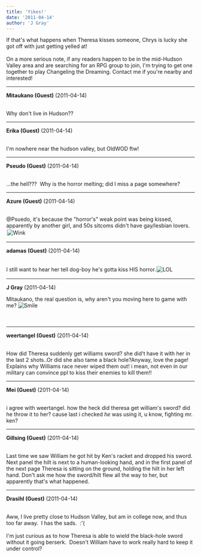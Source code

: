 ```yaml
---
title: 'Yikes!'
date: '2011-04-14'
author: 'J Gray'
---
```


If that's what happens when Theresa kisses someone, Chrys is lucky she got off with just getting yelled at!<br><br>On a more serious note, if any readers happen to be in the mid-Hudson Valley area and are searching for an RPG group to join, I'm trying to get one together to play Changeling the Dreaming. Contact me if you're nearby and interested! <br>

---
**Mitaukano (Guest)** (2011-04-14)

<br> Why don't live in Hudson??

---
**Erika (Guest)** (2011-04-14)

<br> I'm nowhere near the hudson valley, but OldWOD ftw!

---
**Pseudo (Guest)** (2011-04-14)

<br> ...the hell???&nbsp; Why is the horror melting; did I miss a page somewhere?<br>

---
**Azure (Guest)** (2011-04-14)

<br> @Psuedo, it's because the "horror's" weak point was being kissed, apparently by another girl, and 50s sitcoms didn't have gay/lesbian lovers. <img alt=" Wink " src="//smilies/wink1.gif" border="0" hspace="2" vspace="2"><br>

---
**adamas (Guest)** (2011-04-14)

<br> I still want to hear her tell dog-boy he's gotta kiss HIS horror.<img alt=" LOL " src="//smilies/laugh.gif" border="0" hspace="2" vspace="2"><br>

---
**J Gray** (2011-04-14)

Mitaukano, the real question is, why aren't you moving here to game with me? <img src="//smilies/smile.gif" alt="Smile" border="0"><br><br><br>

---
**weertangel (Guest)** (2011-04-14)

<br>How did Theresa suddenly get williams sword? she did't have it with her in the last 2 shots..Or did she also tame a black hole?Anyway, love the page! Explains why Williams race never wiped them out! i mean, not even in our military can convince ppl to kiss their enemies to kill them!!&nbsp;

---
**Mei (Guest)** (2011-04-14)

<br> i agree with weertangel. how the heck did theresa get william's sword? did he throw it to her? cause last i checked <em>he</em> was using it, u know, fighting mr. ken?

---
**Gillsing (Guest)** (2011-04-14)

<br> Last time we saw William he got hit by Ken's racket and dropped his sword. Next panel the hilt is next to a human-looking hand, and in the first panel of the next page Theresa is sitting on the ground, holding the hilt in her left hand. Don't ask me how the sword/hilt flew all the way to her, but apparently that's what happened.

---
**Drasihl (Guest)** (2011-04-14)

<br> Aww, I live pretty close to Hudson Valley, but am in college now, and thus too far away.&nbsp; I has the sads.&nbsp; :'(<br><br>I'm just curious as to how Theresa is able to wield the black-hole sword without it going berserk.&nbsp; Doesn't William have to work really hard to keep it under control?<br>

